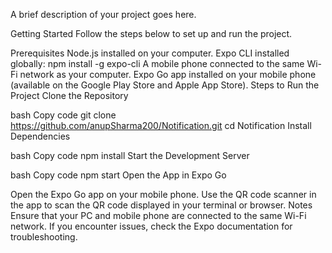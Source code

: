 A brief description of your project goes here.

Getting Started
Follow the steps below to set up and run the project.

Prerequisites
Node.js installed on your computer.
Expo CLI installed globally:
npm install -g expo-cli
A mobile phone connected to the same Wi-Fi network as your computer. Expo Go app installed on your mobile phone (available on the Google Play Store and Apple App Store). Steps to Run the Project Clone the Repository

bash Copy code git clone https://github.com/anupSharma200/Notification.git cd Notification Install Dependencies

bash Copy code npm install Start the Development Server

bash Copy code npm start Open the App in Expo Go

Open the Expo Go app on your mobile phone. Use the QR code scanner in the app to scan the QR code displayed in your terminal or browser. Notes Ensure that your PC and mobile phone are connected to the same Wi-Fi network. If you encounter issues, check the Expo documentation for troubleshooting.
